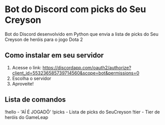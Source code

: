 # Bot do Discord com picks do Seu Creyson

Bot do Discord desenvolvido em Python que envia a lista de picks do Seu Creyson de heróis para o jogo Dota 2 

## Como instalar em seu servidor

1. Acesse o link: https://discordapp.com/oauth2/authorize?client_id=553236585739714560&scope=bot&permissions=0
2. Escolha o servidor
3. Aproveite!

## Lista de comandos

!hello - 'AÍ É JOGADÔ'
!picks - Lista de picks do SeuCreyson
!tier - Tier de heróis do GameLeap
